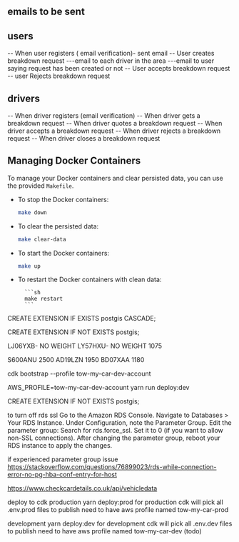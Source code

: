 ## emails to be sent

## users

-- When user registers ( email verification)- sent email
-- User creates breakdown request
---email to each driver in the area
---email to user saying request has been created or not
-- User accepts breakdown request
-- user Rejects breakdown request

## drivers

-- When driver registers (email verification)
-- When driver gets a breakdown request
-- When driver quotes a breakdown request
-- When driver accepts a breakdown request
-- When driver rejects a breakdown request
-- When driver closes a breakdown request

## Managing Docker Containers

To manage your Docker containers and clear persisted data, you can use the provided `Makefile`.

- To stop the Docker containers:

  ```sh
  make down
  ```

- To clear the persisted data:

  ```sh
  make clear-data
  ```

- To start the Docker containers:

  ```sh
  make up
  ```

- To restart the Docker containers with clean data:

        ```sh
        make restart
        ```


CREATE EXTENSION IF EXISTS postgis CASCADE;

CREATE EXTENSION IF NOT EXISTS postgis;

LJ06YXB- NO WEIGHT 
LY57HXU- NO WEIGHT 1075

S600ANU 2500
AD19LZN 1950
BD07XAA 1180

cdk bootstrap --profile tow-my-car-dev-account  

AWS_PROFILE=tow-my-car-dev-account yarn run deploy:dev 


CREATE EXTENSION IF NOT EXISTS postgis;

to turn off rds ssl 
Go to the Amazon RDS Console.
Navigate to Databases > Your RDS Instance.
Under Configuration, note the Parameter Group.
Edit the parameter group:
Search for rds.force_ssl.
Set it to 0 (if you want to allow non-SSL connections).
After changing the parameter group, reboot your RDS instance to apply the changes.

 if experienced parameter group issue
 https://stackoverflow.com/questions/76899023/rds-while-connection-error-no-pg-hba-conf-entry-for-host

 https://www.checkcardetails.co.uk/api/vehicledata


 deploy to cdk
 production
 yarn deploy:prod for production
 cdk will pick all .env.prod files to publish
 need to have aws profile named tow-my-car-prod


 development
 yarn deploy:dev for development
 cdk will pick all .env.dev files to publish
 need to have aws profile named tow-my-car-dev (todo)